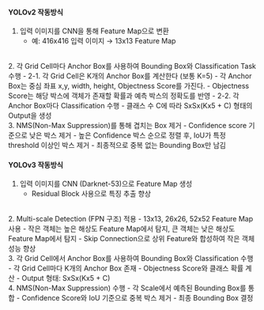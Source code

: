 #### YOLOv2 작동방식
1. 입력 이미지를 CNN을 통해 Feature Map으로 변환
   - 예: 416x416 입력 이미지 → 13x13 Feature Map
<br>
2. 각 Grid Cell마다 Anchor Box를 사용하여 Bounding Box와 Classification Task 수행
   - 2-1. 각 Grid Cell은 K개의 Anchor Box를 계산한다 (보통 K=5)
     - 각 Anchor Box는 중심 좌표 x,y, width, height, Objectness Score를 가진다.
     - Objectness Score는 해당 박스에 객체가 존재할 확률과 예측 박스의 정확도를 반영
   - 2-2. 각 Anchor Box마다 Classification 수행
     - 클래스 수 C에 따라 SxSx(Kx5 + C) 형태의 Output을 생성
<br>
3. NMS(Non-Max Suppression)를 통해 겹치는 Box 제거
   - Confidence score 기준으로 낮은 박스 제거
   - 높은 Confidence 박스 순으로 정렬 후, IoU가 특정 threshold 이상인 박스 제거
   - 최종적으로 중복 없는 Bounding Box만 남김

#### YOLOv3 작동방식
1. 입력 이미지를 CNN (Darknet-53)으로 Feature Map 생성
   - Residual Block 사용으로 특징 추출 향상
<br>
2. Multi-scale Detection (FPN 구조) 적용
   - 13x13, 26x26, 52x52 Feature Map 사용
   - 작은 객체는 높은 해상도 Feature Map에서 탐지, 큰 객체는 낮은 해상도 Feature Map에서 탐지
   - Skip Connection으로 상위 Feature와 합성하여 작은 객체 성능 향상
<br>
3. 각 Grid Cell에서 Anchor Box를 사용하여 Bounding Box와 Classification 수행
   - 각 Grid Cell마다 K개의 Anchor Box 존재
   - Objectness Score와 클래스 확률 계산
   - Output 형태: SxSx(Kx5 + C)
<br>
4. NMS(Non-Max Suppression) 수행
   - 각 Scale에서 예측된 Bounding Box를 통합
   - Confidence Score와 IoU 기준으로 중복 박스 제거
   - 최종 Bounding Box 결정

